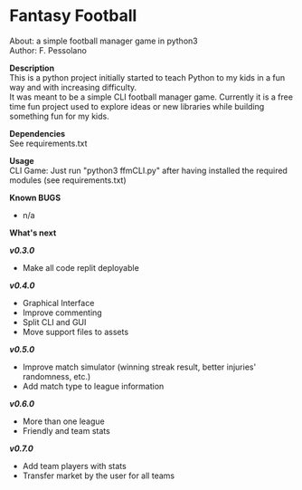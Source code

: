 # Fantasy Football  
About:      a simple football manager game in python3  
Author:     F. Pessolano  


**Description**  
This is a python project initially started to teach Python to my kids in a fun way and with increasing difficulty.  
It was meant to be a simple CLI football manager game. Currently it is a free time fun project used to explore ideas or new libraries while building something fun for my kids.     

**Dependencies**  
See requirements.txt  

**Usage**  
CLI Game: Just run "python3 ffmCLI.py" after having installed the required modules (see requirements.txt)  

**Known BUGS**  
 - n/a  

**What's next**

***v0.3.0***
 - Make all code replit deployable  

***v0.4.0***
 - Graphical Interface  
 - Improve commenting  
 - Split CLI and GUI  
 - Move support files to assets  

***v0.5.0***
 - Improve match simulator (winning streak result, better injuries' randomness, etc.)  
 - Add match type to league information  

***v0.6.0***
 - More than one league  
 - Friendly and team stats  

***v0.7.0***
 - Add team players with stats  
 - Transfer market by the user for all teams  





